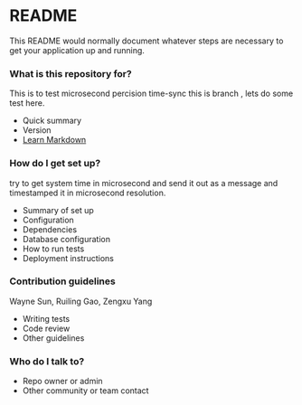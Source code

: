 # README #

This README would normally document whatever steps are necessary to get your application up and running.

### What is this repository for? ###

This is to test microsecond percision time-sync
this is branch , lets do some test here.
* Quick summary
* Version
* [Learn Markdown](https://bitbucket.org/tutorials/markdowndemo)

### How do I get set up? ###

try to get system time in microsecond and send it out as a message and timestamped it in microsecond resolution.
* Summary of set up
* Configuration
* Dependencies
* Database configuration
* How to run tests
* Deployment instructions

### Contribution guidelines ###

Wayne Sun, Ruiling Gao, Zengxu Yang
* Writing tests
* Code review
* Other guidelines

### Who do I talk to? ###

* Repo owner or admin
* Other community or team contact

